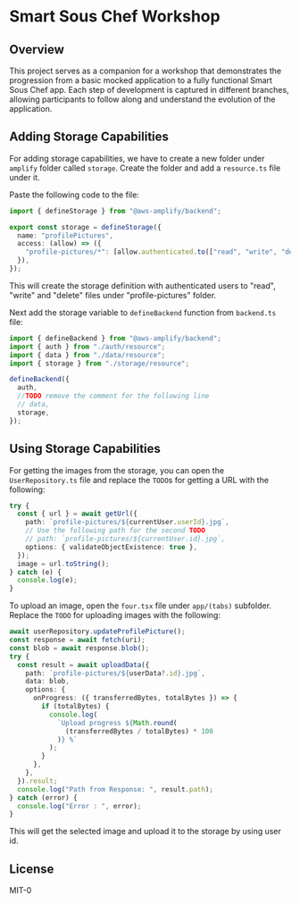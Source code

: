 # Smart Sous Chef Workshop

## Overview
This project serves as a companion for a workshop that demonstrates the progression from a basic mocked application to a fully functional Smart Sous Chef app. Each step of development is captured in different branches, allowing participants to follow along and understand the evolution of the application.

## Adding Storage Capabilities

For adding storage capabilities, we have to create a new folder under `amplify` folder called `storage`. Create the folder and add a `resource.ts` file under it. 

Paste the following code to the file:

```ts
import { defineStorage } from "@aws-amplify/backend";

export const storage = defineStorage({
  name: "profilePictures",
  access: (allow) => ({
    "profile-pictures/*": [allow.authenticated.to(["read", "write", "delete"])],
  }),
});
```

This will create the storage definition with authenticated users to "read", "write" and "delete" files under "profile-pictures" folder.

Next add the storage variable to `defineBackend` function from `backend.ts` file: 

```ts
import { defineBackend } from "@aws-amplify/backend";
import { auth } from "./auth/resource";
import { data } from "./data/resource";
import { storage } from "./storage/resource";

defineBackend({
  auth,
  //TODO remove the comment for the following line
  // data,
  storage,
});
```
## Using Storage Capabilities

For getting the images from the storage, you can open the `UserRepository.ts` file and replace the `TODO`s for getting a URL with the following:

```ts
try {
  const { url } = await getUrl({
    path: `profile-pictures/${currentUser.userId}.jpg`,
    // Use the following path for the second TODO
    // path: `profile-pictures/${currentUser.id}.jpg`,
    options: { validateObjectExistence: true },
  });
  image = url.toString();
} catch (e) {
  console.log(e);
}
```

To upload an image, open the `four.tsx` file under `app/(tabs)` subfolder. Replace the `TODO` for uploading images with the following:

```ts
await userRepository.updateProfilePicture();
const response = await fetch(uri);
const blob = await response.blob();
try {
  const result = await uploadData({
    path: `profile-pictures/${userData?.id}.jpg`,
    data: blob,
    options: {
      onProgress: ({ transferredBytes, totalBytes }) => {
        if (totalBytes) {
          console.log(
            `Upload progress ${Math.round(
              (transferredBytes / totalBytes) * 100
            )} %`
          );
        }
      },
    },
  }).result;
  console.log("Path from Response: ", result.path);
} catch (error) {
  console.log("Error : ", error);
}
```

This will get the selected image and upload it to the storage by using user id. 

## License
MIT-0
